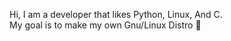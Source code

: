 Hi, I am a developer that likes Python, Linux, And C.  
My goal is to make my own Gnu/Linux Distro 🐧  
